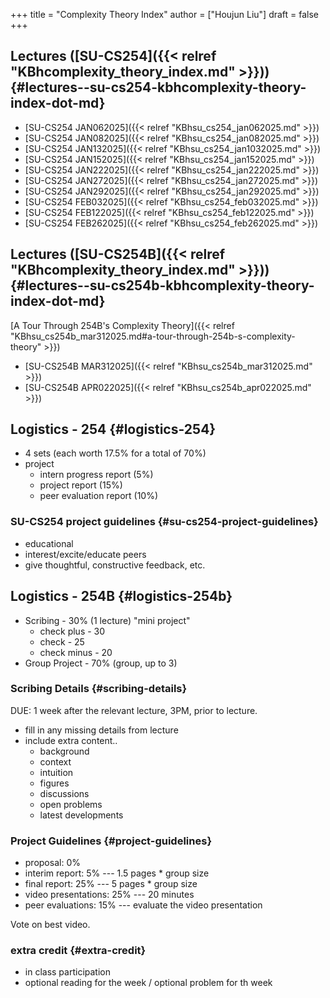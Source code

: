 +++
title = "Complexity Theory Index"
author = ["Houjun Liu"]
draft = false
+++

## Lectures ([SU-CS254]({{< relref "KBhcomplexity_theory_index.md" >}})) {#lectures--su-cs254-kbhcomplexity-theory-index-dot-md}

-   [SU-CS254 JAN062025]({{< relref "KBhsu_cs254_jan062025.md" >}})
-   [SU-CS254 JAN082025]({{< relref "KBhsu_cs254_jan082025.md" >}})
-   [SU-CS254 JAN132025]({{< relref "KBhsu_cs254_jan1032025.md" >}})
-   [SU-CS254 JAN152025]({{< relref "KBhsu_cs254_jan152025.md" >}})
-   [SU-CS254 JAN222025]({{< relref "KBhsu_cs254_jan222025.md" >}})
-   [SU-CS254 JAN272025]({{< relref "KBhsu_cs254_jan272025.md" >}})
-   [SU-CS254 JAN292025]({{< relref "KBhsu_cs254_jan292025.md" >}})
-   [SU-CS254 FEB032025]({{< relref "KBhsu_cs254_feb032025.md" >}})
-   [SU-CS254 FEB122025]({{< relref "KBhsu_cs254_feb122025.md" >}})
-   [SU-CS254 FEB262025]({{< relref "KBhsu_cs254_feb262025.md" >}})


## Lectures ([SU-CS254B]({{< relref "KBhcomplexity_theory_index.md" >}})) {#lectures--su-cs254b-kbhcomplexity-theory-index-dot-md}

[A Tour Through 254B's Complexity Theory]({{< relref "KBhsu_cs254b_mar312025.md#a-tour-through-254b-s-complexity-theory" >}})

-   [SU-CS254B MAR312025]({{< relref "KBhsu_cs254b_mar312025.md" >}})
-   [SU-CS254B APR022025]({{< relref "KBhsu_cs254b_apr022025.md" >}})


## Logistics - 254 {#logistics-254}

-   4 sets (each worth 17.5% for a total of 70%)
-   project
    -   intern progress report (5%)
    -   project report (15%)
    -   peer evaluation report (10%)


### SU-CS254 project guidelines {#su-cs254-project-guidelines}

-   educational
-   interest/excite/educate peers
-   give thoughtful, constructive feedback, etc.


## Logistics - 254B {#logistics-254b}

-   Scribing - 30% (1 lecture) "mini project"
    -   check plus - 30
    -   check - 25
    -   check minus - 20
-   Group Project - 70% (group, up to 3)


### Scribing Details {#scribing-details}

DUE: 1 week after the relevant lecture, 3PM, prior to lecture.

-   fill in any missing details from lecture
-   include extra content..
    -   background
    -   context
    -   intuition
    -   figures
    -   discussions
    -   open problems
    -   latest developments


### Project Guidelines {#project-guidelines}

-   proposal: 0%
-   interim report: 5% --- 1.5 pages \* group size
-   final report: 25% --- 5 pages \* group size
-   video presentations: 25% --- 20 minutes
-   peer evaluations: 15% --- evaluate the video presentation

Vote on best video.


### extra credit {#extra-credit}

-   in class participation
-   optional reading for the week / optional problem for th week

